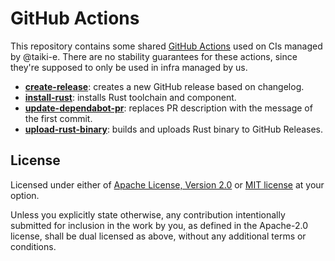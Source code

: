 # GitHub Actions

This repository contains some shared [GitHub Actions][actions] used on CIs
managed by @taiki-e.
There are no stability guarantees for these actions, since they're supposed to
only be used in infra managed by us.

* [**create-release**](create-release): creates a new GitHub release based on
  changelog.
* [**install-rust**](install-rust): installs Rust toolchain and component.
* [**update-dependabot-pr**](update-dependabot-pr): replaces PR description with
  the message of the first commit.
* [**upload-rust-binary**](upload-rust-binary): builds and uploads Rust binary
  to GitHub Releases.

[actions]: https://docs.github.com/en/free-pro-team@latest/actions/creating-actions/about-actions

## License

Licensed under either of [Apache License, Version 2.0](LICENSE-APACHE) or
[MIT license](LICENSE-MIT) at your option.

Unless you explicitly state otherwise, any contribution intentionally submitted
for inclusion in the work by you, as defined in the Apache-2.0 license, shall
be dual licensed as above, without any additional terms or conditions.
